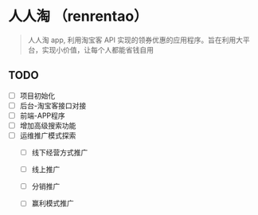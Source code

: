 # 人人淘 （renrentao）
> 人人淘 app, 利用淘宝客 API 实现的领券优惠的应用程序。旨在利用大平台，实现小价值，让每个人都能省钱自用

## TODO
- [ ] 项目初始化
- [ ] 后台-淘宝客接口对接
- [ ] 前端-APP程序
- [ ] 增加高级搜索功能
- [ ] 运维推广模式探索
  - [ ] 线下经营方式推广
  - [ ] 线上推广
  - [ ] 分销推广
  - [ ] 赢利模式推广
  
  
  
